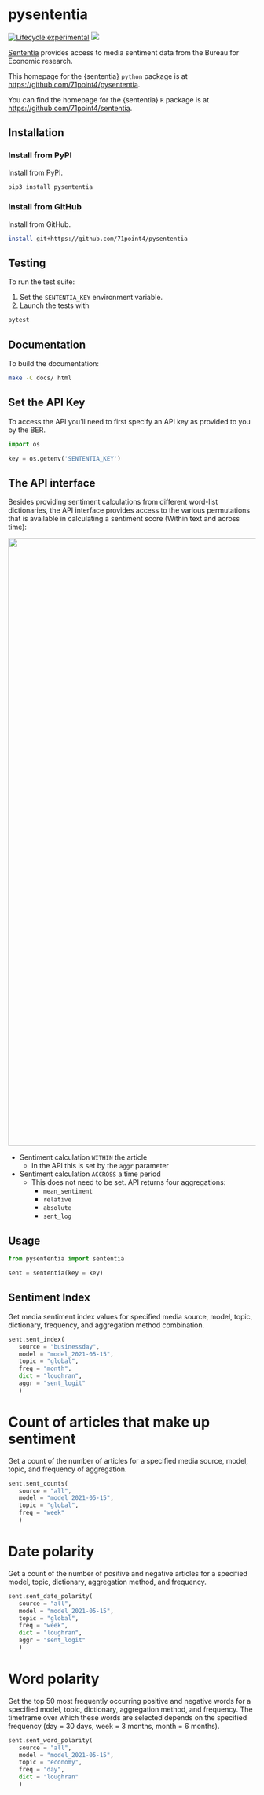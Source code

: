
# pysententia

[![Lifecycle:experimental](https://img.shields.io/badge/lifecycle-experimental-orange.svg)](https://www.tidyverse.org/lifecycle/#experimental)
[![](https://img.shields.io/github/last-commit/71point4/pysententia.svg)](https://github.com/71point4/sententia/commits/develop)

[Sententia](https://github.com/71point4/sententia) provides access to
media sentiment data from the Bureau for Economic research.

This homepage for the {sententia} `python` package is at
<https://github.com/71point4/pysententia>.

You can find the homepage for the {sententia} `R` package is at
<https://github.com/71point4/sententia>.

## Installation

### Install from PyPI

Install from PyPI.

```bash
pip3 install pysententia
```

### Install from GitHub

Install from GitHub.

```bash
install git+https://github.com/71point4/pysententia
```

## Testing

To run the test suite:

1. Set the `SENTENTIA_KEY` environment variable.
2. Launch the tests with

```bash
pytest
```

## Documentation

To build the documentation:

```bash
make -C docs/ html
```

## Set the API Key

To access the API you’ll need to first specify an API key as provided to
you by the BER.

```python
import os

key = os.getenv('SENTENTIA_KEY')
```
## The API interface

Besides providing sentiment calculations from different word-list
dictionaries, the API interface provides access to the various
permutations that is available in calculating a sentiment score (Within
text and across time):

<img src="_static/figures/aggregations.png" width="1236" style="display: block; margin: auto;" />

-   Sentiment calculation `WITHIN` the article
    -   In the API this is set by the `aggr` parameter
-   Sentiment calculation `ACCROSS` a time period
    -   This does not need to be set. API returns four aggregations:
        -   `mean_sentiment`
        -   `relative`
        -   `absolute`
        -   `sent_log`

## Usage

```python
from pysententia import sententia

sent = sententia(key = key)
```

## Sentiment Index

Get media sentiment index values for specified media source, model,
topic, dictionary, frequency, and aggregation method combination.

```python
sent.sent_index(
   source = "businessday",
   model = "model_2021-05-15",
   topic = "global",
   freq = "month",
   dict = "loughran",
   aggr = "sent_logit"
   )
```

# Count of articles that make up sentiment

Get a count of the number of articles for a specified media source, model, topic, and frequency of aggregation.

```python
sent.sent_counts(
   source = "all",
   model = "model_2021-05-15",
   topic = "global",
   freq = "week"
   )
```

# Date polarity

Get a count of the number of positive and negative articles for a specified model, topic, dictionary, aggregation method, and frequency.

```python
sent.sent_date_polarity(
   source = "all",
   model = "model_2021-05-15",
   topic = "global",
   freq = "week",
   dict = "loughran",
   aggr = "sent_logit"
   )
```

# Word polarity

Get the top 50 most frequently occurring positive and negative words for a specified model, topic, dictionary, aggregation method, and frequency. The timeframe over which these words are selected depends on the specified frequency (day = 30 days, week = 3 months, month = 6 months).

```python
sent.sent_word_polarity(
   source = "all",
   model = "model_2021-05-15",
   topic = "economy",
   freq = "day",
   dict = "loughran"
   )
```

